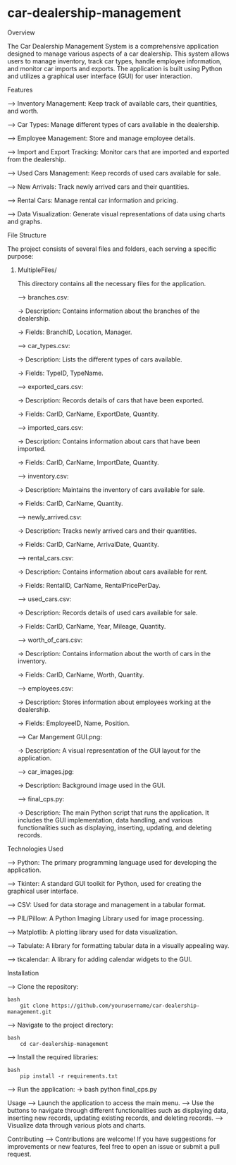 # car-dealership-management

Overview
  
  The Car Dealership Management System is a comprehensive application designed to manage various aspects of a car dealership. This system allows users to manage inventory, track car types, handle employee information, and monitor car imports and exports. The application is built using Python and utilizes a graphical user interface (GUI) for user interaction.

Features

  --> Inventory Management: Keep track of available cars, their quantities, and worth.
  
  --> Car Types: Manage different types of cars available in the dealership.
  
  --> Employee Management: Store and manage employee details.
  
  --> Import and Export Tracking: Monitor cars that are imported and exported from the dealership.
  
  --> Used Cars Management: Keep records of used cars available for sale.
  
  --> New Arrivals: Track newly arrived cars and their quantities.
  
  --> Rental Cars: Manage rental car information and pricing.
  
  --> Data Visualization: Generate visual representations of data using charts and graphs.
  
  
File Structure

  The project consists of several files and folders, each serving a specific purpose:
  
  1. MultipleFiles/

     This directory contains all the necessary files for the application.
     
     --> branches.csv:
     
     -> Description: Contains information about the branches of the dealership.
     
     -> Fields: BranchID, Location, Manager.
     

     --> car_types.csv:
     
     -> Description: Lists the different types of cars available.
     
     -> Fields: TypeID, TypeName.
     

     --> exported_cars.csv:
     
     -> Description: Records details of cars that have been exported.
     
     -> Fields: CarID, CarName, ExportDate, Quantity.
     

     --> imported_cars.csv:
     
     -> Description: Contains information about cars that have been imported.
     
     -> Fields: CarID, CarName, ImportDate, Quantity.


     --> inventory.csv:
     
     -> Description: Maintains the inventory of cars available for sale.
     
     -> Fields: CarID, CarName, Quantity.


     --> newly_arrived.csv:
     
     -> Description: Tracks newly arrived cars and their quantities.
     
     -> Fields: CarID, CarName, ArrivalDate, Quantity.


     --> rental_cars.csv:
     
     -> Description: Contains information about cars available for rent.
     
     -> Fields: RentalID, CarName, RentalPricePerDay.


     --> used_cars.csv:
     
     -> Description: Records details of used cars available for sale.
     
     -> Fields: CarID, CarName, Year, Mileage, Quantity.


     --> worth_of_cars.csv:
     
     -> Description: Contains information about the worth of cars in the inventory.
     
     -> Fields: CarID, CarName, Worth, Quantity.
     

     --> employees.csv:
     
     -> Description: Stores information about employees working at the dealership.
     
     -> Fields: EmployeeID, Name, Position.


     --> Car Mangement GUI.png:
     
     -> Description: A visual representation of the GUI layout for the application.
     

     --> car_images.jpg:
     
     -> Description: Background image used in the GUI.
     

     --> final_cps.py:
     
     -> Description: The main Python script that runs the application. It includes the GUI implementation, data handling, and various functionalities such as displaying, inserting, updating, and deleting                              records.


Technologies Used

--> Python: The primary programming language used for developing the application.

--> Tkinter: A standard GUI toolkit for Python, used for creating the graphical user interface.

--> CSV: Used for data storage and management in a tabular format.

--> PIL/Pillow: A Python Imaging Library used for image processing.

--> Matplotlib: A plotting library used for data visualization.

--> Tabulate: A library for formatting tabular data in a visually appealing way.

--> tkcalendar: A library for adding calendar widgets to the GUI.


Installation

--> Clone the repository:

    bash
        git clone https://github.com/yourusername/car-dealership-management.git
        

--> Navigate to the project directory:

    bash
        cd car-dealership-management


--> Install the required libraries:
    
    bash
        pip install -r requirements.txt


--> Run the application:
    -> bash
        python final_cps.py

Usage
--> Launch the application to access the main menu.
--> Use the buttons to navigate through different functionalities such as displaying data, inserting new records, updating existing records, and deleting records.
--> Visualize data through various plots and charts.

Contributing
--> Contributions are welcome! If you have suggestions for improvements or new features, feel free to open an issue or submit a pull request.

